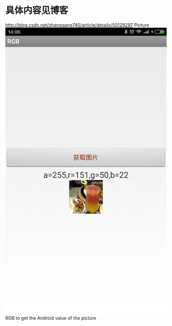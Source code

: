 # 具体内容见博客
http://blog.csdn.net/zhanggang740/article/details/50129297
  Picture
  ![pic_01](https://github.com/Jackwaiting/RGB-to-get-the-Android-value-of-the-picture/blob/zhanggang/images/获取rgb值.png)
RGB to get the Android value of the picture
